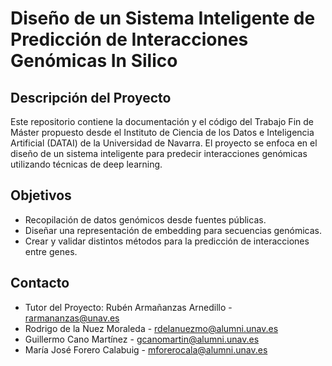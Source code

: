 # Diseño de un Sistema Inteligente de Predicción de Interacciones Genómicas In Silico

## Descripción del Proyecto
Este repositorio contiene la documentación y el código del Trabajo Fin de Máster propuesto desde el Instituto de Ciencia de los Datos e Inteligencia Artificial (DATAI) de la Universidad de Navarra. El proyecto se enfoca en el diseño de un sistema inteligente para predecir interacciones genómicas utilizando técnicas de deep learning.

## Objetivos
- Recopilación de datos genómicos desde fuentes públicas.
- Diseñar una representación de embedding para secuencias genómicas.
- Crear y validar distintos métodos para la predicción de interacciones entre genes.

## Contacto
- Tutor del Proyecto: Rubén Armañanzas Arnedillo - [rarmananzas@unav.es](mailto:rarmananzas@unav.es)
- Rodrigo de la Nuez Moraleda - [rdelanuezmo@alumni.unav.es](mailto:rdelanuezmo@alumni.unav.es)
- Guillermo Cano Martínez - [gcanomartin@alumni.unav.es](gcanomartin@alumni.unav.es)
- María José Forero Calabuig - [mforerocala@alumni.unav.es](mailto:mforerocala@alumni.unav.es)
